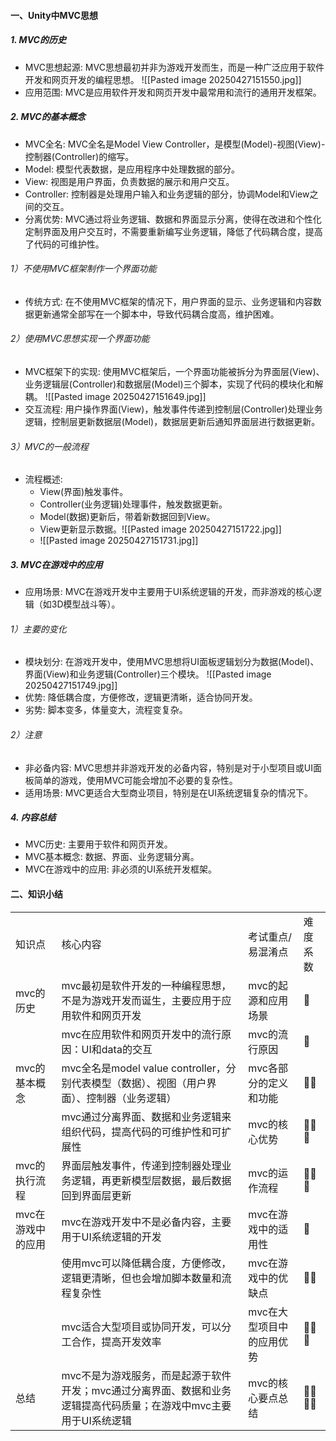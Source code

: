 #### 一、Unity中MVC思想
##### 1. MVC的历史
- MVC思想起源: MVC思想最初并非为游戏开发而生，而是一种广泛应用于软件开发和网页开发的编程思想。
![[Pasted image 20250427151550.jpg]]
- 应用范围: MVC是应用软件开发和网页开发中最常用和流行的通用开发框架。

##### 2. MVC的基本概念
- MVC全名: MVC全名是Model View Controller，是模型(Model)-视图(View)-控制器(Controller)的缩写。 
- Model: 模型代表数据，是应用程序中处理数据的部分。
- View: 视图是用户界面，负责数据的展示和用户交互。
- Controller: 控制器是处理用户输入和业务逻辑的部分，协调Model和View之间的交互。
- 分离优势: MVC通过将业务逻辑、数据和界面显示分离，使得在改进和个性化定制界面及用户交互时，不需要重新编写业务逻辑，降低了代码耦合度，提高了代码的可维护性。
###### 1）不使用MVC框架制作一个界面功能
- 传统方式: 在不使用MVC框架的情况下，用户界面的显示、业务逻辑和内容数据更新通常全部写在一个脚本中，导致代码耦合度高，维护困难。
 

###### 2）使用MVC思想实现一个界面功能
- MVC框架下的实现: 使用MVC框架后，一个界面功能被拆分为界面层(View)、业务逻辑层(Controller)和数据层(Model)三个脚本，实现了代码的模块化和解耦。
 ![[Pasted image 20250427151649.jpg]]
- 交互流程: 用户操作界面(View)，触发事件传递到控制层(Controller)处理业务逻辑，控制层更新数据层(Model)，数据层更新后通知界面层进行数据更新。

###### 3）MVC的一般流程
- 流程概述:
    - View(界面)触发事件。
    - Controller(业务逻辑)处理事件，触发数据更新。
    - Model(数据)更新后，带着新数据回到View。
    - View更新显示数据。![[Pasted image 20250427151722.jpg]]
    - ![[Pasted image 20250427151731.jpg]]

##### 3. MVC在游戏中的应用
- 应用场景: MVC在游戏开发中主要用于UI系统逻辑的开发，而非游戏的核心逻辑（如3D模型战斗等）。
###### 1）主要的变化
- 模块划分: 在游戏开发中，使用MVC思想将UI面板逻辑划分为数据(Model)、界面(View)和业务逻辑(Controller)三个模块。
![[Pasted image 20250427151749.jpg]]
- 优势: 降低耦合度，方便修改，逻辑更清晰，适合协同开发。
- 劣势: 脚本变多，体量变大，流程变复杂。

###### 2）注意
- 非必备内容: MVC思想并非游戏开发的必备内容，特别是对于小型项目或UI面板简单的游戏，使用MVC可能会增加不必要的复杂性。
- 适用场景: MVC更适合大型商业项目，特别是在UI系统逻辑复杂的情况下。

##### 4. 内容总结
- MVC历史: 主要用于软件和网页开发。
- MVC基本概念: 数据、界面、业务逻辑分离。
- MVC在游戏中的应用: 非必须的UI系统开发框架。

#### 二、知识小结

|            |                                                                |                |          |
| ---------- | -------------------------------------------------------------- | -------------- | -------- |
| 知识点        | 核心内容                                                           | 考试重点/易混淆点      | 难度系数     |
| mvc的历史     | mvc最初是软件开发的一种编程思想，不是为游戏开发而诞生，主要应用于应用软件和网页开发                    | mvc的起源和应用场景    | 🌟       |
|            | mvc在应用软件和网页开发中的流行原因：UI和data的交互                                 | mvc的流行原因       | 🌟       |
| mvc的基本概念   | mvc全名是model value controller，分别代表模型（数据）、视图（用户界面）、控制器（业务逻辑）     | mvc各部分的定义和功能   | 🌟🌟     |
|            | mvc通过分离界面、数据和业务逻辑来组织代码，提高代码的可维护性和可扩展性                          | mvc的核心优势       | 🌟🌟🌟   |
| mvc的执行流程   | 界面层触发事件，传递到控制器处理业务逻辑，再更新模型层数据，最后数据回到界面层更新                      | mvc的运作流程       | 🌟🌟🌟   |
| mvc在游戏中的应用 | mvc在游戏开发中不是必备内容，主要用于UI系统逻辑的开发                                  | mvc在游戏中的适用性    | 🌟       |
|            | 使用mvc可以降低耦合度，方便修改，逻辑更清晰，但也会增加脚本数量和流程复杂性                        | mvc在游戏中的优缺点    | 🌟🌟     |
|            | mvc适合大型项目或协同开发，可以分工合作，提高开发效率                                   | mvc在大型项目中的应用优势 | 🌟🌟🌟   |
| 总结         | mvc不是为游戏服务，而是起源于软件开发；mvc通过分离界面、数据和业务逻辑提高代码质量；在游戏中mvc主要用于UI系统逻辑 | mvc的核心要点总结     | 🌟🌟🌟🌟 |